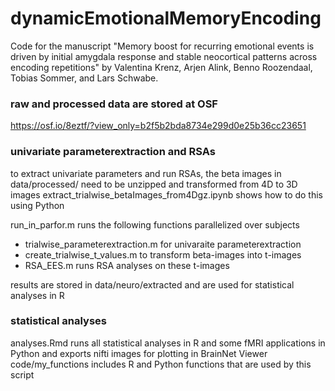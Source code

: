 # dynamicEmotionalMemoryEncoding
Code for the manuscript "Memory boost for recurring emotional events is driven by initial amygdala response and stable neocortical patterns across encoding repetitions" by Valentina Krenz, Arjen Alink, Benno Roozendaal, Tobias Sommer, and Lars Schwabe.

### raw and processed data are stored at OSF
https://osf.io/8eztf/?view_only=b2f5b2bda8734e299d0e25b36cc23651

### univariate parameterextraction and RSAs
to extract univariate parameters and run RSAs, the beta images in data/processed/ need to be unzipped and transformed from 4D to 3D images
extract_trialwise_betaImages_from4Dgz.ipynb shows how to do this using Python

run_in_parfor.m runs the following functions parallelized over subjects
- trialwise_parameterextraction.m for univaraite parameterextraction
- create_trialwise_t_values.m to transform beta-images into t-images
- RSA_EES.m runs RSA analyses on these t-images

results are stored in data/neuro/extracted and are used for statistical analyses in R

### statistical analyses
analyses.Rmd runs all statistical analyses in R and some fMRI applications in Python and exports nifti images for plotting in BrainNet Viewer
code/my_functions includes R and Python functions that are used by this script
